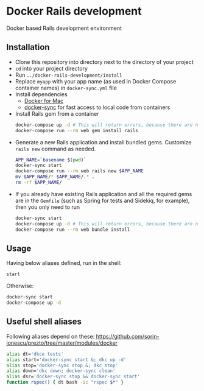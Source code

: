 # Docker Rails development

Docker based Rails development environment

## Installation

* Clone this repository into directory next to the directory of your project
* `cd` into your project directory
* Run `../docker-rails-development/install`
* Replace `myapp` with your app name (as used in Docker Compose container names) in `docker-sync.yml` file
* Install dependencies
  * [Docker for Mac](https://docs.docker.com/docker-for-mac/)
  * [docker-sync](http://docker-sync.io) for fast access to local code from containers
* Install Rails gem from a container
  ```sh
  docker-compose up -d # This will return errors, because there are no required executables in containers yet
  docker-compose run --rm web gem install rails
  ```
* Generate a new Rails application and install bundled gems. Customize `rails new` command as needed.
  ```sh
  APP_NAME=`basename $(pwd)`
  docker-sync start
  docker-compose run --rm web rails new $APP_NAME
  mv $APP_NAME/* $APP_NAME/.* .
  rm -rf $APP_NAME/
  ```
* If you already have existing Rails application and all the required gems are in the `Gemfile` (such as Spring for tests and Sidekiq, for example), then you only need to run
  ```sh
  docker-sync start
  docker-compose up -d # This will return errors, because there are no required executables in containers yet
  docker-compose run --rm web bundle install
  ```

## Usage

Having below aliases defined, run in the shell:

```sh
start
```

Otherwise:

```sh
docker-sync start
docker-compose up -d
```

## Useful shell aliases

Following aliases depend on these: https://github.com/sorin-ionescu/prezto/tree/master/modules/docker

```sh
alias dt='dkce tests'
alias start='docker-sync start &; dkc up -d'
alias stop='docker-sync stop &; dkc stop'
alias down='dkc down; docker-sync clean'
alias dsr='docker-sync stop && docker-sync start'
function rspec() { dt bash -ic "rspec $*" }
```
